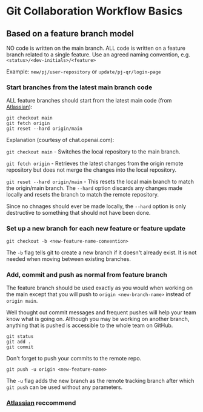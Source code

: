 # Git Collaboration Workflow Basics
## Based on a feature branch model

NO code is written on the main branch.
ALL code is written on a feature branch related to a single feature.
Use an agreed naming convention, e.g. `<status>/<dev-initials>/<feature>`

Example: `new/pj/user-repository` or `update/pj-qr/login-page`

### Start branches from the latest main branch code

ALL feature branches should start from the latest main code (from [Atlassian](https://www.atlassian.com/git/tutorials/comparing-workflows/feature-branch-workflow)):
```
git checkout main
git fetch origin 
git reset --hard origin/main
```
Explanation (courtesy of chat.openai.com):

`git checkout main` - Switches the local repository to the main branch.

`git fetch origin` - Retrieves the latest changes from the origin remote repository but does not merge the changes into the local repository.

`git reset --hard origin/main` - This resets the local main branch to match the origin/main branch. The `--hard` option discards any changes made locally and resets the branch to match the remote repository.

Since no chnages should ever be made locally, the `--hard` option is only destructive to something that should not have been done.

### Set up a new branch for each new feature or feature update
```
git checkout -b <new-feature-name-convention>
```
The `-b` flag tells git to create a new branch if it doesn't already exist. It is not needed when moving between existing branches.

### Add, commit and push as normal from feature branch

The feature branch should be used exactly as you would when working on the main except that you will push to `origin <new-branch-name>` instead of `origin main`.

Well thought out commit messages and frequent pushes will help your team know what is going on. Although you may be working on another branch, anything that is pushed is accessible to the whole team on GitHub.
```
git status
git add .
git commit
```
Don't forget to push your commits to the remote repo.
```
git push -u origin <new-feature-name>
```
The `-u` flag adds the new branch as the remote tracking branch after which `git push` can be used without any parameters.

### [Atlassian](https://www.atlassian.com/git/tutorials/comparing-workflows/feature-branch-workflow) reccommend
